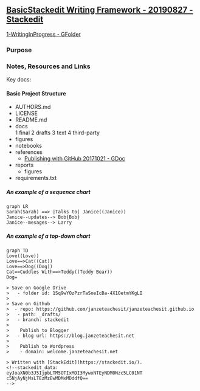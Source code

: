 
## [BasicStackedit Writing Framework - 20190827 - Stackedit](https://drive.google.com/open?id=16UU7IX9VPWWR9Q0gPX9PgrIq7YBAY-n2)

[1-WritingInProgress - GFolder](https://drive.google.com/drive/folders/1Sq9wYOzPzrTaSoeIcBa-4X1OetmYKgLI)

### Purpose

### Notes, Resources and Links

Key docs:

#### Basic Project Structure
- AUTHORS.md  
- LICENSE  
- README.md
- docs  
  1  final
  2  drafts
  3  text
  4  third-party
- figures  
-  notebooks
-  references
   -   [Publishing with GitHub 20171021 - GDoc](https://docs.google.com/document/d/1Tu_b1oixurg9lId2z3LH_ZiLz1sH9sYD9ypdmZGwE9c/edit#heading=h.q7woux43ig0v)
- reports  
  - figures  
- requirements.txt

##### An example of a sequence chart
``` mermaid
graph LR
Sarah(Sarah) ==> |Talks to| Janice((Janice))
Janice--updates--> Bob{Bob}
Janice--mesages--> Larry
```
##### An example of a top-down chart
```mermaid
graph TD
Love((Love))
Love==>Cat((Cat))
Love==>Dog((Dog))
Cat==Cuddles With==>Teddy((Teddy Bear))
Dog=

> Save on Google Drive
>   - folder id: 1Sq9wYOzPzrTaSoeIcBa-4X1OetmYKgLI
>   
> Save on Github 
>  - repo: https://github.com/janzeteachesit/janzeteachesit.github.io
>   - path: _drafts/
>   - branch: stackedit
>    
>    Publish to Blogger
>   - blog url: https://blog.janzeteachesit.net
>    
>    Publish to Wordpress
>    - domain: welcome.janzeteachesit.net

> Written with [StackEdit](https://stackedit.io/).
<!--stackedit_data:
eyJoaXN0b3J5IjpbLTM5OTIxMDI3MywxNTEyNDM0Nzc5LC01NT
c5NjAyNjMsLTEzMzEwMDMxMDddfQ==
-->